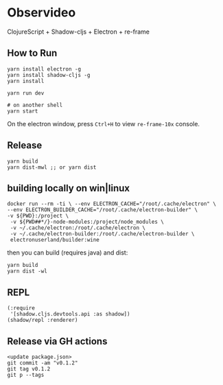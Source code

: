 # Observideo
ClojureScript + Shadow-cljs + Electron + re-frame

## How to Run
```
yarn install electron -g
yarn install shadow-cljs -g
yarn install

yarn run dev

# on another shell
yarn start
```
On the electron window, press `Ctrl+H` to view `re-frame-10x` console.

## Release
```
yarn build
yarn dist-mwl ;; or yarn dist
```

## building locally on win|linux

```
docker run --rm -ti \ --env ELECTRON_CACHE="/root/.cache/electron" \
--env ELECTRON_BUILDER_CACHE="/root/.cache/electron-builder" \
-v ${PWD}:/project \
 -v ${PWD##*/}-node-modules:/project/node_modules \
 -v ~/.cache/electron:/root/.cache/electron \
 -v ~/.cache/electron-builder:/root/.cache/electron-builder \
 electronuserland/builder:wine
```

then you can build (requires java) and dist:
```
yarn build
yarn dist -wl
```

## REPL

```
(:require
 '[shadow.cljs.devtools.api :as shadow])
(shadow/repl :renderer)
```

## Release via GH actions
```
<update package.json>
git commit -am "v0.1.2"
git tag v0.1.2
git p --tags 
```